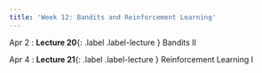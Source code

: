 ```yaml
---
title: 'Week 12: Bandits and Reinforcement Learning'
---
```


Apr 2
: **Lecture 20**{: .label .label-lecture } Bandits II

Apr 4
: **Lecture 21**{: .label .label-lecture } Reinforcement Learning I